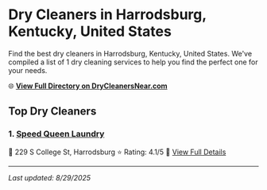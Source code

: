 # Dry Cleaners in Harrodsburg, Kentucky, United States

Find the best dry cleaners in Harrodsburg, Kentucky, United States. We've compiled a list of 1 dry cleaning services to help you find the perfect one for your needs.

🌐 **[View Full Directory on DryCleanersNear.com](https://drycleanersnear.com/city/US/Kentucky/Harrodsburg)**

## Top Dry Cleaners

### 1. [Speed Queen Laundry](https://drycleanersnear.com/dryCleaner/688f1fc146b6614a95a95b00/speed-queen-laundry)
📍 229 S College St, Harrodsburg
⭐ Rating: 4.1/5
🔗 [View Full Details](https://drycleanersnear.com/dryCleaner/688f1fc146b6614a95a95b00/speed-queen-laundry)


---

*Last updated: 8/29/2025*
